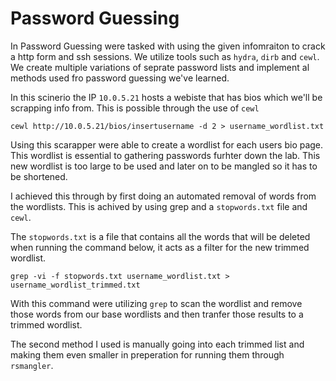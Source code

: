 # Password Guessing

In Password Guessing were tasked with using the given infomraiton to crack a http form and ssh sessions. We utilize tools such as `hydra`, `dirb` and `cewl`. We create multiple variations of seprate password lists and implement al methods used fro password guessing we've learned.

In this scinerio the IP `10.0.5.21` hosts a webiste that has bios which we'll be scrapping info from. This is possible through the use of `cewl`

`cewl http://10.0.5.21/bios/insertusername -d 2 > username_wordlist.txt`

Using this scarapper were able to create a wordlist for each users bio page. This wordlist is essential to gathering passwords furhter down the lab. This new wordlist is too large to be used and later on to be mangled so it has to be shortened.

I achieved this through by first doing an automated removal of words from the wordlists. This is achived by using grep and a `stopwords.txt` file and `cewl`.

The `stopwords.txt` is a file that contains all the words that will be deleted when running the command below, it acts as a filter for the new trimmed wordlist.

`grep -vi -f stopwords.txt username_wordlist.txt > username_wordlist_trimmed.txt`

With this command were utilizing `grep` to scan the wordlist and remove those words from our base wordlists and then tranfer those results to a trimmed wordlist.


The second method I used is manually going into each trimmed list and making them even smaller in preperation for running them through `rsmangler`. 
